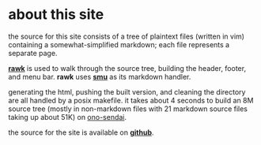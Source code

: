 about this site
===============

the source for this site consists of a tree of plaintext files (written in 
vim) containing a somewhat-simplified markdown; each file represents a 
separate page.

**[rawk](http://rawk.brokenlcd.net)** is used to walk through the source tree, 
building the header, footer, and menu bar. **rawk** uses 
**[smu](http://s01.de/~tox/index.cgi/proj_smu)** as its markdown handler.

generating the html, pushing the built version, and cleaning the directory 
are all handled by a posix makefile. it takes about 4 seconds to build an
8M source tree (mostly in non-markdown files with 21 markdown source files
taking up about 51K) on [ono-sendai](./machines/machines.html).

the source for the site is available on 
**[github](https://github.com/kisom/brokenlcd.net)**.

